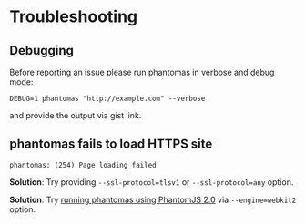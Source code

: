 Troubleshooting
===============

## Debugging

Before reporting an issue please run phantomas in verbose and debug mode:

```
DEBUG=1 phantomas "http://example.com" --verbose
```

and provide the output via gist link.

## phantomas fails to load HTTPS site

```
phantomas: (254) Page loading failed
```

**Solution**: Try providing ``--ssl-protocol=tlsv1`` or ``--ssl-protocol=any`` option.

**Solution**: Try [running phantomas using PhantomJS 2.0](https://github.com/macbre/phantomas#engines) via ``--engine=webkit2`` option.
